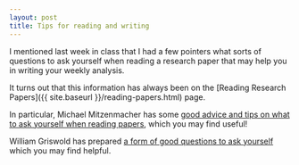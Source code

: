 ```yaml
---
layout: post
title: Tips for reading and writing
---
```


I mentioned last week in class that I had a few pointers what sorts of questions
to ask yourself when reading a research paper that may help you in writing your
weekly analysis.

It turns out that this information has always been on the [Reading Research
Papers]({{ site.baseurl }}/reading-papers.html) page.

In particular, Michael Mitzenmacher has some [good advice and tips on what to
ask yourself when reading
papers](https://www.eecs.harvard.edu/~michaelm/postscripts/ReadPaper.pdf), which
you may find useful!

William Griswold has prepared [a form of good questions to ask
yourself](https://cseweb.ucsd.edu/~wgg/CSE210/paperform.pdf) which you may find
helpful.


